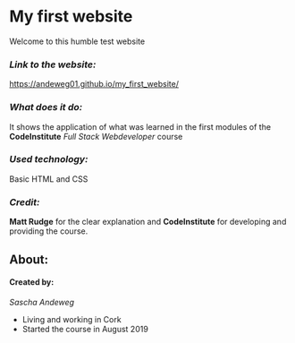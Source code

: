 # My first website

Welcome to this humble test website

### *Link to the website:*
https://andeweg01.github.io/my_first_website/


### *What does it do:*

It shows the application of what was learned in the first modules of the **CodeInstitute** *Full Stack Webdeveloper* course


### *Used technology:*

Basic HTML and CSS


### *Credit:*
**Matt Rudge** for the clear explanation and **CodeInstitute** for developing and providing the course.


## About:
#### Created by:
*Sascha Andeweg*
+ Living and working in Cork
+ Started the course in August 2019